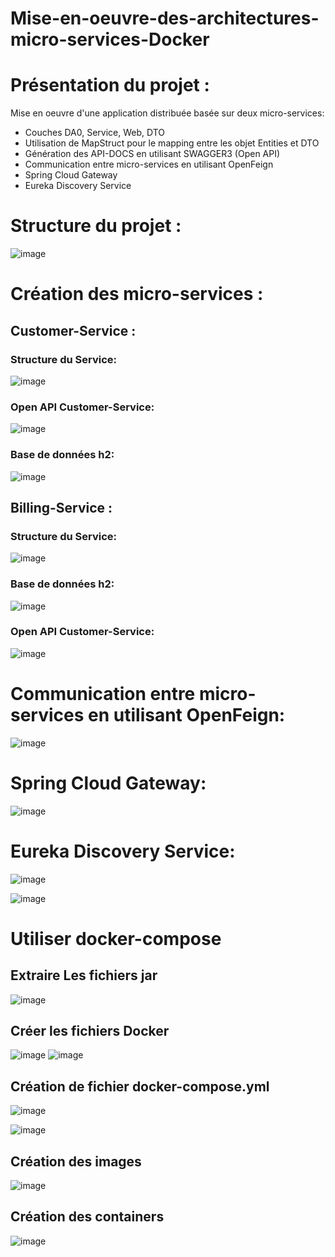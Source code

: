 # Mise-en-oeuvre-des-architectures-micro-services-Docker
# Présentation du projet :
Mise en oeuvre d'une application distribuée basée sur deux micro-services:
  - Couches DA0, Service, Web, DTO
  - Utilisation de MapStruct pour le mapping entre les objet Entities et DTO
  - Génération des API-DOCS en utilisant SWAGGER3 (Open API)
  - Communication entre micro-services en utilisant OpenFeign
  - Spring Cloud Gateway
  - Eureka Discovery Service
# Structure du projet :

![image](https://user-images.githubusercontent.com/86124754/198901595-9c9803ab-4dc5-45fe-8a28-96b3612fa4c9.png)

# Création des micro-services :
## Customer-Service :
### Structure du Service:

 ![image](https://user-images.githubusercontent.com/86124754/198901939-426a5b84-1a0d-4ca3-a5de-5c88f89d4dc9.png)
 
### Open API Customer-Service:
 
 ![image](https://user-images.githubusercontent.com/86124754/198902397-918982a4-abc8-4c0a-b794-94309f71c049.png)
 
 ### Base de données h2:
 
 ![image](https://user-images.githubusercontent.com/86124754/198903065-9892def2-18c5-4ad3-a1f4-40641520057b.png)

 
## Billing-Service :
### Structure du Service:

![image](https://user-images.githubusercontent.com/86124754/198902502-01d13bc7-8d71-4052-8df1-bc8170212089.png)

### Base de données h2:

![image](https://user-images.githubusercontent.com/86124754/198903119-7d4f0dd8-e539-42b4-995d-8beb846140e7.png)

 
### Open API Customer-Service:

![image](https://user-images.githubusercontent.com/86124754/198902959-4e128f5e-4d8a-4e27-b37e-3baa72c07f60.png)

# Communication entre micro-services en utilisant OpenFeign:

![image](https://user-images.githubusercontent.com/86124754/198903213-a7a79a36-8747-4d4b-928c-a7c68c6f0430.png)

# Spring Cloud Gateway:

![image](https://user-images.githubusercontent.com/86124754/198903264-439867ea-8551-496d-8ab1-87e9df53d58d.png)

# Eureka Discovery Service:

![image](https://user-images.githubusercontent.com/86124754/198903310-b476060f-e26e-4dd9-9258-cfa938d8540a.png)

![image](https://user-images.githubusercontent.com/86124754/198903422-4acb2967-d846-44c7-bdcd-c4b9a0950603.png)

# Utiliser docker-compose
## Extraire Les fichiers jar

![image](https://user-images.githubusercontent.com/86124754/198904334-1620dae8-fbc9-4c28-861d-c6ba068a8e60.png)
 
##  Créer les fichiers Docker

![image](https://user-images.githubusercontent.com/86124754/198904426-80d2b21d-d1c8-4e72-a587-f6a0aa916a00.png)
![image](https://user-images.githubusercontent.com/86124754/198904674-7e28df37-f608-4326-9cca-b368a25210cb.png)


##  Création de fichier docker-compose.yml 

![image](https://user-images.githubusercontent.com/86124754/198904775-b4abdc24-2fb0-492d-9840-4f2f5647c463.png)

![image](https://user-images.githubusercontent.com/86124754/198904806-7c3cc1a7-41e4-49ae-ad70-4aba1c90a7d8.png)

## Création des images

![image](https://user-images.githubusercontent.com/86124754/198904877-c3871a17-17d3-4071-9238-9b3ea23b3a5f.png)

## Création des  containers 

![image](https://user-images.githubusercontent.com/86124754/198904950-41b0cda1-31d6-4778-bed6-2524fbf838cd.png)



















 
 
 
 

